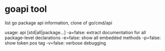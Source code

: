 goapi tool
=====

list go package api information, clone of go/cmd/api

usage: api [std|all|package...]
  -a=false: extract documentation for all package-level declarations
  -e=false: show all embedded methods
  -p=false: show token pos tag
  -v=false: verbose debugging